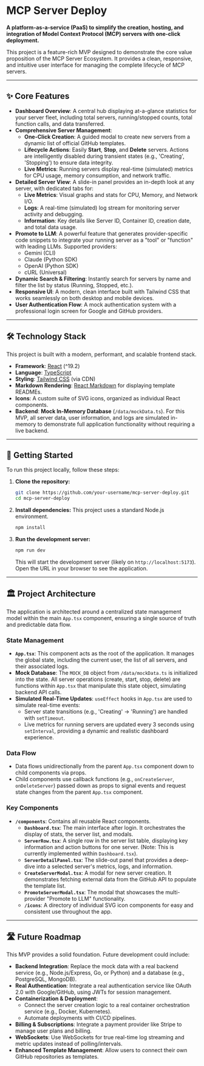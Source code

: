 
# MCP Server Deploy

**A platform-as-a-service (PaaS) to simplify the creation, hosting, and integration of Model Context Protocol (MCP) servers with one-click deployment.**

This project is a feature-rich MVP designed to demonstrate the core value proposition of the MCP Server Ecosystem. It provides a clean, responsive, and intuitive user interface for managing the complete lifecycle of MCP servers.

---

## ✨ Core Features

*   **Dashboard Overview**: A central hub displaying at-a-glance statistics for your server fleet, including total servers, running/stopped counts, total function calls, and data transferred.
*   **Comprehensive Server Management**:
    *   **One-Click Creation**: A guided modal to create new servers from a dynamic list of official GitHub templates.
    *   **Lifecycle Actions**: Easily **Start**, **Stop**, and **Delete** servers. Actions are intelligently disabled during transient states (e.g., 'Creating', 'Stopping') to ensure data integrity.
    *   **Live Metrics**: Running servers display real-time (simulated) metrics for CPU usage, memory consumption, and network traffic.
*   **Detailed Server View**: A slide-in panel provides an in-depth look at any server, with dedicated tabs for:
    *   **Live Metrics**: Visual graphs and stats for CPU, Memory, and Network I/O.
    *   **Logs**: A real-time (simulated) log stream for monitoring server activity and debugging.
    *   **Information**: Key details like Server ID, Container ID, creation date, and total data usage.
*   **Promote to LLM**: A powerful feature that generates provider-specific code snippets to integrate your running server as a "tool" or "function" with leading LLMs. Supported providers:
    *   Gemini (CLI)
    *   Claude (Python SDK)
    *   OpenAI (Python SDK)
    *   cURL (Universal)
*   **Dynamic Search & Filtering**: Instantly search for servers by name and filter the list by status (Running, Stopped, etc.).
*   **Responsive UI**: A modern, clean interface built with Tailwind CSS that works seamlessly on both desktop and mobile devices.
*   **User Authentication Flow**: A mock authentication system with a professional login screen for Google and GitHub providers.

---

## 🛠️ Technology Stack

This project is built with a modern, performant, and scalable frontend stack.

*   **Framework**: [React](https://react.dev/) (^19.2)
*   **Language**: [TypeScript](https://www.typescriptlang.org/)
*   **Styling**: [Tailwind CSS](https://tailwindcss.com/) (via CDN)
*   **Markdown Rendering**: [React Markdown](https://github.com/remarkjs/react-markdown) for displaying template READMEs.
*   **Icons**: A custom suite of SVG icons, organized as individual React components.
*   **Backend**: **Mock In-Memory Database** (`/data/mockData.ts`). For this MVP, all server data, user information, and logs are simulated in-memory to demonstrate full application functionality without requiring a live backend.

---

## 🚀 Getting Started

To run this project locally, follow these steps:

1.  **Clone the repository:**
    ```bash
    git clone https://github.com/your-username/mcp-server-deploy.git
    cd mcp-server-deploy
    ```

2.  **Install dependencies:**
    This project uses a standard Node.js environment.
    ```bash
    npm install
    ```

3.  **Run the development server:**
    ```bash
    npm run dev
    ```
    This will start the development server (likely on `http://localhost:5173`). Open the URL in your browser to see the application.

---

## 🏛️ Project Architecture

The application is architected around a centralized state management model within the main `App.tsx` component, ensuring a single source of truth and predictable data flow.

### State Management

*   **`App.tsx`**: This component acts as the root of the application. It manages the global state, including the current user, the list of all servers, and their associated logs.
*   **Mock Database**: The `MOCK_DB` object from `/data/mockData.ts` is initialized into the state. All server operations (create, start, stop, delete) are functions within `App.tsx` that manipulate this state object, simulating backend API calls.
*   **Simulated Real-Time Updates**: `useEffect` hooks in `App.tsx` are used to simulate real-time events:
    *   Server state transitions (e.g., 'Creating' -> 'Running') are handled with `setTimeout`.
    *   Live metrics for running servers are updated every 3 seconds using `setInterval`, providing a dynamic and realistic dashboard experience.

### Data Flow

*   Data flows unidirectionally from the parent `App.tsx` component down to child components via props.
*   Child components use callback functions (e.g., `onCreateServer`, `onDeleteServer`) passed down as props to signal events and request state changes from the parent `App.tsx` component.

### Key Components

*   **`/components`**: Contains all reusable React components.
    *   **`Dashboard.tsx`**: The main interface after login. It orchestrates the display of stats, the server list, and modals.
    *   **`ServerRow.tsx`**: A single row in the server list table, displaying key information and action buttons for one server. (Note: This is currently implemented within `Dashboard.tsx`).
    *   **`ServerDetailPanel.tsx`**: The slide-out panel that provides a deep-dive into a selected server's metrics, logs, and information.
    *   **`CreateServerModal.tsx`**: A modal for new server creation. It demonstrates fetching external data from the GitHub API to populate the template list.
    *   **`PromoteServerModal.tsx`**: The modal that showcases the multi-provider "Promote to LLM" functionality.
    *   **`/icons`**: A directory of individual SVG icon components for easy and consistent use throughout the app.

---

## 🛣️ Future Roadmap

This MVP provides a solid foundation. Future development could include:

*   **Backend Integration**: Replace the mock data with a real backend service (e.g., Node.js/Express, Go, or Python) and a database (e.g., PostgreSQL, MongoDB).
*   **Real Authentication**: Integrate a real authentication service like OAuth 2.0 with Google/GitHub, using JWTs for session management.
*   **Containerization & Deployment**:
    *   Connect the server creation logic to a real container orchestration service (e.g., Docker, Kubernetes).
    *   Automate deployments with CI/CD pipelines.
*   **Billing & Subscriptions**: Integrate a payment provider like Stripe to manage user plans and billing.
*   **WebSockets**: Use WebSockets for true real-time log streaming and metric updates instead of polling/intervals.
*   **Enhanced Template Management**: Allow users to connect their own GitHub repositories as templates.

